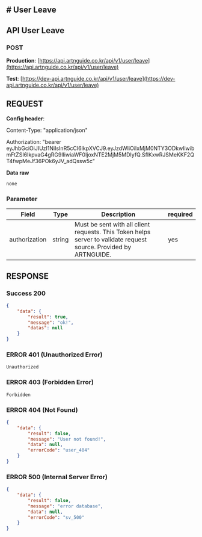 ## # **User Leave**

## **API User Leave**

### **POST**

**Production**: [https://api.artnguide.co.kr/api/v1/user/leave](https://api.artnguide.co.kr/api/v1/user/leave)

**Test**: [https://dev-api.artnguide.co.kr/api/v1/user/leave](https://dev-api.artnguide.co.kr/api/v1/user/leave)

## **REQUEST**

**Config header**:

Content-Type: "application/json"

Authorization: "bearer eyJhbGciOiJIUzI1NiIsInR5cCI6IkpXVCJ9.eyJzdWIiOiIxMjM0NTY3ODkwIiwibmFtZSI6IkpvaG4gRG9lIiwiaWF0IjoxNTE2MjM5MDIyfQ.SflKxwRJSMeKKF2QT4fwpMeJf36POk6yJV_adQssw5c"

**Data raw**

```
none
```

### **Parameter**

|     Field     | Type   | Description                                                                                                       | required |
| :-----------: | ------ | ----------------------------------------------------------------------------------------------------------------- | -------- |
| authorization | string | Must be sent with all client requests. This Token helps server to validate request source. Provided by ARTNGUIDE. | yes      |

## **RESPONSE**

### **Success 200**

```json
{
    "data": {
        "result": true,
        "message": "ok!",
        "datas": null
    }
}
```

### **ERROR 401 (Unauthorized Error)**

```
Unauthorized
```

### **ERROR 403 (Forbidden Error)**

```
Forbidden
```

### **ERROR 404 (Not Found)**

```json
{
    "data": {
        "result": false,
        "message": "User not found!",
        "data": null,
        "errorCode": "user_404"
    }
}
```

### **ERROR 500 (Internal Server Error)**

```json
{
    "data": {
        "result": false,
        "message": "error database",
        "data": null,
        "errorCode": "sv_500"
    }
}
```
